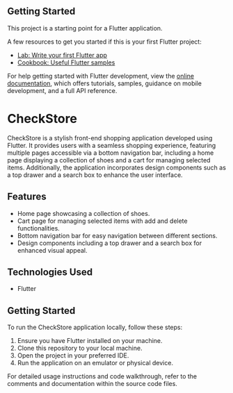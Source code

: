 ## Getting Started

This project is a starting point for a Flutter application.

A few resources to get you started if this is your first Flutter project:

- [Lab: Write your first Flutter app](https://docs.flutter.dev/get-started/codelab)
- [Cookbook: Useful Flutter samples](https://docs.flutter.dev/cookbook)

For help getting started with Flutter development, view the
[online documentation](https://docs.flutter.dev/), which offers tutorials,
samples, guidance on mobile development, and a full API reference.

# CheckStore

CheckStore is a stylish front-end shopping application developed using Flutter. It provides users with a seamless shopping experience, featuring multiple pages accessible via a bottom navigation bar, including a home page displaying a collection of shoes and a cart for managing selected items. Additionally, the application incorporates design components such as a top drawer and a search box to enhance the user interface.

## Features

- Home page showcasing a collection of shoes.
- Cart page for managing selected items with add and delete functionalities.
- Bottom navigation bar for easy navigation between different sections.
- Design components including a top drawer and a search box for enhanced visual appeal.

## Technologies Used

- Flutter

## Getting Started

To run the CheckStore application locally, follow these steps:

1. Ensure you have Flutter installed on your machine.
2. Clone this repository to your local machine.
3. Open the project in your preferred IDE.
4. Run the application on an emulator or physical device.

For detailed usage instructions and code walkthrough, refer to the comments and documentation within the source code files.

